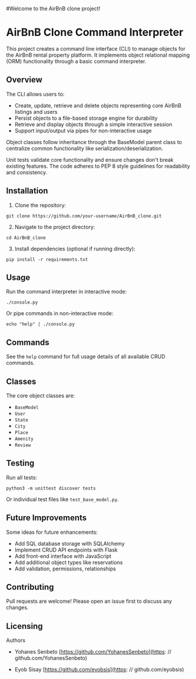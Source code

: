 #Welcome to the AirBnB clone project!

# AirBnB Clone Command Interpreter

This project creates a command line interface (CLI) to manage objects for the AirBnB rental property platform. 
It implements object relational mapping (ORM) functionality through a basic command interpreter.

## Overview

The CLI allows users to:

- Create, update, retrieve and delete objects representing core AirBnB listings and users
- Persist objects to a file-based storage engine for durability
- Retrieve and display objects through a simple interactive session
- Support input/output via pipes for non-interactive usage

Object classes follow inheritance through the BaseModel parent class to centralize common functionality like serialization/deserialization.

Unit tests validate core functionality and ensure changes don't break existing features. The code adheres to PEP 8 style guidelines for readability and consistency.

## Installation

1. Clone the repository:

```
git clone https://github.com/your-username/AirBnB_clone.git
``` 

2. Navigate to the project directory:

```
cd AirBnB_clone
```

3. Install dependencies (optional if running directly): 

```
pip install -r requirements.txt
```

## Usage

Run the command interpreter in interactive mode:

```
./console.py
```

Or pipe commands in non-interactive mode:

```
echo "help" | ./console.py 
```

## Commands

See the `help` command for full usage details of all available CRUD commands.

## Classes

The core object classes are:

- `BaseModel` 
- `User`
- `State`  
- `City`
- `Place`
- `Amenity`
- `Review`

## Testing

Run all tests:

```
python3 -m unittest discover tests
``` 

Or individual test files like `test_base_model.py`.

## Future Improvements

Some ideas for future enhancements:

- Add SQL database storage with SQLAlchemy 
- Implement CRUD API endpoints with Flask
- Add front-end interface with JavaScript
- Add additional object types like reservations
- Add validation, permissions, relationships

## Contributing

Pull requests are welcome! Please open an issue first to discuss any changes.

## Licensing
Authors

- Yohanes Senbeto
[https://github.com/YohanesSenbeto](https: // github.com/YohanesSenbeto)

- Eyob Sisay
[https://github.com/eyobsis](https: // github.com/eyobsis)
